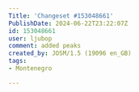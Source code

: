 ```yaml
---
Title: 'Changeset #153048661'
PublishDate: 2024-06-22T23:22:07Z
id: 153048661
user: ljubop
comment: added peaks
created_by: JOSM/1.5 (19096 en_GB)
tags:
- Montenegro

---
```

